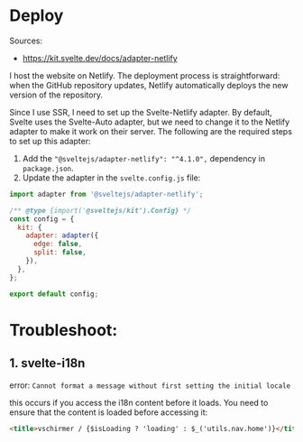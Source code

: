 # Deploy

Sources:

- https://kit.svelte.dev/docs/adapter-netlify

I host the website on Netlify. The deployment process is straightforward: when the GitHub repository updates, Netlify automatically deploys the new version of the repository.

Since I use SSR, I need to set up the Svelte-Netlify adapter. By default, Svelte uses the Svelte-Auto adapter, but we need to change it to the Netlify adapter to make it work on their server. The following are the required steps to set up this adapter:

1. Add the `"@sveltejs/adapter-netlify": "^4.1.0",` dependency in `package.json`.
2. Update the adapter in the `svelte.config.js` file:

```js
import adapter from '@sveltejs/adapter-netlify';

/** @type {import('@sveltejs/kit').Config} */
const config = {
  kit: {
    adapter: adapter({
      edge: false,
      split: false,
    }),
  },
};

export default config;
```

# Troubleshoot:

## 1. svelte-i18n

error: `Cannot format a message without first setting the initial locale`

this occurs if you access the i18n content before it loads. You need to ensure that the content is loaded before accessing it:

```html
<title>vschirmer / {$isLoading ? 'loading' : $_('utils.nav.home')}</title>
```